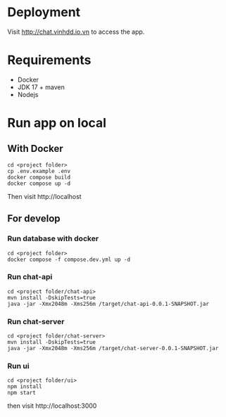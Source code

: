 # Deployment
Visit http://chat.vinhdd.io.vn to access the app.
# Requirements
- Docker
- JDK 17 + maven
- Nodejs
# Run app on local
## With Docker
```
cd <project folder>
cp .env.example .env
docker compose build
docker compose up -d
```
Then visit http://localhost
## For develop
### Run database with docker
```
cd <project folder>
docker compose -f compose.dev.yml up -d
```
### Run chat-api
```
cd <project folder/chat-api>
mvn install -DskipTests=true
java -jar -Xmx2048m -Xms256m /target/chat-api-0.0.1-SNAPSHOT.jar
```
### Run chat-server
```
cd <project folder/chat-server>
mvn install -DskipTests=true
java -jar -Xmx2048m -Xms256m /target/chat-server-0.0.1-SNAPSHOT.jar
```
### Run ui
```
cd <project folder/ui>
npm install
npm start
```
then visit http://localhost:3000